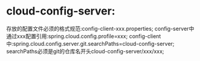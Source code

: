 # cloud-config-server:
存放的配置文件必须的格式规范:config-client-xxx.properties;
config-server中通过xxx配置引用:spring.cloud.config.profile=xxx;
config-client中:spring.cloud.config.server.git.searchPaths=cloud-config-server;
                searchPaths必须是git的仓库名开头cloud-config-server/xxx/xxx;
